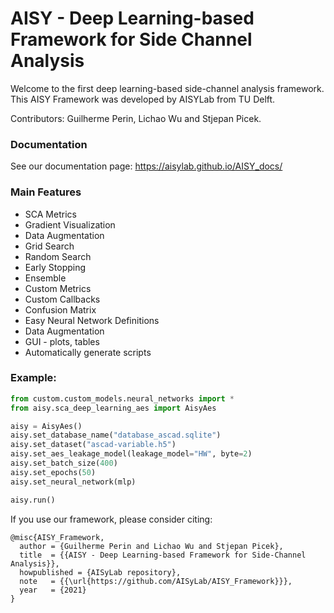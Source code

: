 # AISY - Deep Learning-based Framework for Side Channel Analysis

Welcome to the first deep learning-based side-channel analysis framework.
This AISY Framework was developed by AISYLab from TU Delft.

Contributors: Guilherme Perin, Lichao Wu and Stjepan Picek.

### Documentation

See our documentation page: https://aisylab.github.io/AISY_docs/

### Main Features

- SCA Metrics
- Gradient Visualization
- Data Augmentation 
- Grid Search
- Random Search
- Early Stopping
- Ensemble
- Custom Metrics
- Custom Callbacks
- Confusion Matrix
- Easy Neural Network Definitions
- Data Augmentation
- GUI - plots, tables
- Automatically generate scripts    

### Example:

```python
from custom.custom_models.neural_networks import *
from aisy.sca_deep_learning_aes import AisyAes

aisy = AisyAes()
aisy.set_database_name("database_ascad.sqlite")
aisy.set_dataset("ascad-variable.h5")
aisy.set_aes_leakage_model(leakage_model="HW", byte=2)
aisy.set_batch_size(400)
aisy.set_epochs(50)
aisy.set_neural_network(mlp)

aisy.run()
```

If you use our framework, please consider citing:

    @misc{AISY_Framework,
      author = {Guilherme Perin and Lichao Wu and Stjepan Picek},
      title  = {{AISY - Deep Learning-based Framework for Side-Channel Analysis}},
      howpublished = {AISyLab repository},
      note   = {{\url{https://github.com/AISyLab/AISY_Framework}}},
      year   = {2021}
    }